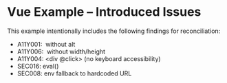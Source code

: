 # Vue Example – Introduced Issues

This example intentionally includes the following findings for reconciliation:

- A11Y001: <img> without alt
- A11Y006: <img> without width/height
- A11Y004: <div @click> (no keyboard accessibility)
- SEC016: eval()
- SEC008: env fallback to hardcoded URL
